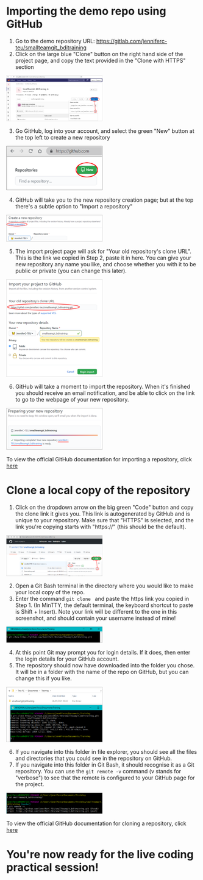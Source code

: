 # Importing the demo repo using GitHub

1. Go to the demo repository URL: https://gitlab.com/jenniferc-teu/smallteamgit_bditraining
2. Click on the large blue "Clone" button on the right hand side of the project page, and copy the text provided in the "Clone with HTTPS" section

<img src="/Instructions/Images/GitHub/1_GitLabCloneLink.png" alt="Screen shot showing how to get https clone link for the demo repository" width="50%"/>

3. Go GitHub, log into your account, and select the green "New" button at the top left to create a new repository

<img src="/Instructions/Images/GitHub/2_NewRepo.png" alt="Screen shot showing 'new repository' button" width="50%"/>

4. GitHub will take you to the new repository creation page; but at the top there's a subtle option to "Import a repository"

<img src="/Instructions/Images/GitHub/3_ImportRepo.png" alt="Screen shot showing option to import repository" width="50%"/>

5. The import project page will ask for "Your old repository's clone URL". This is the link we copied in Step 2, paste it in here. You can give your new repository any name you like, and choose whether you with it to be public or private (you can change this later).

<img src="/Instructions/Images/GitHub/4_BeginImport.png" alt="Screen shot showing project import options" width="50%"/>

6. GitHub will take a moment to import the repository. When it's finished you should receive an email notification, and be able to click on the link to go to the webpage of your new repository.

<img src="/Instructions/Images/GitHub/5_ImportFinished.png" alt="Screen shot showing successful completion of import" width="50%"/>

To view the official GitHub documentation for importing a repository, click [here](https://docs.github.com/en/github/importing-your-projects-to-github/importing-source-code-to-github/importing-a-repository-with-github-importer)

# Clone a local copy of the repository

1. Click on the dropdown arrow on the big green "Code" button and copy the clone link it gives you. This link is autogenerated by GitHub and is unique to your repository. Make sure that "HTTPS" is selected, and the link you're copying starts with "https://" (this should be the default).

<img src="/Instructions/Images/GitHub/6_CloneLink.png" alt="Screen shot showing how to access https clone link" width="50%"/>

2. Open a Git Bash terminal in the directory where you would like to make your local copy of the repo.
3. Enter the command `git clone ` and paste the https link you copied in Step 1. (In MinTTY, the default terminal, the keyboard shortcut to paste is Shift + Insert). Note your link will be different to the one in this screenshot, and should contain your username instead of mine!

<img src="/Instructions/Images/GitHub/7_CloneCommand.png" alt="Screen shot showing the Git clone command in Git Bash" width="50%"/>

4. At this point Git may prompt you for login details. If it does, then enter the login details for your GitHub account.
5. The repository should now have downloaded into the folder you chose. It will be in a folder with the name of the repo on GitHub, but you can change this if you like.

<img src="/Instructions/Images/GitHub/8_ClonedFolder.png" alt="Screen shot showing the local copy of the repo after successful clone" width="50%"/>

6. If you navigate into this folder in file explorer, you should see all the files and directories that you could see in the repository on GitHub.
7. If you navigate into this folder in Git Bash, it should recognise it as a Git repository. You can use the `git remote -v` command (v stands for "verbose") to see that the remote is configured to your GitHub page for the project.

<img src="/Instructions/Images/GitHub/9_CheckRemote.png" alt="Screen shot showing how to check the remote configured for the repository" width="50%"/>

To view the official GitHub documentation for cloning a repository, click [here](https://docs.github.com/en/github/creating-cloning-and-archiving-repositories/cloning-a-repository-from-github/cloning-a-repository)

# You're now ready for the live coding practical session!